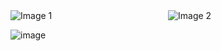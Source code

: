<div style="display: flex;">
    <img src="https://github.com/hrithikvish/Phone-Login-RoomDB-Task/assets/85003005/16a79d34-4036-4a78-8ae7-b74510ee9439" alt="Image 1" style="max-height: 300px; flex: 1;">
    <img src="https://github.com/hrithikvish/Phone-Login-RoomDB-Task/assets/85003005/48555385-c0cc-45b8-9ec4-55e4c11a6d28" alt="Image 2" style="max-height: 300px; flex: 1;">
</div>

![image](https://github.com/hrithikvish/Phone-Login-RoomDB-Task/assets/85003005/3def9ba5-a380-4726-842b-1a1157774c99)
